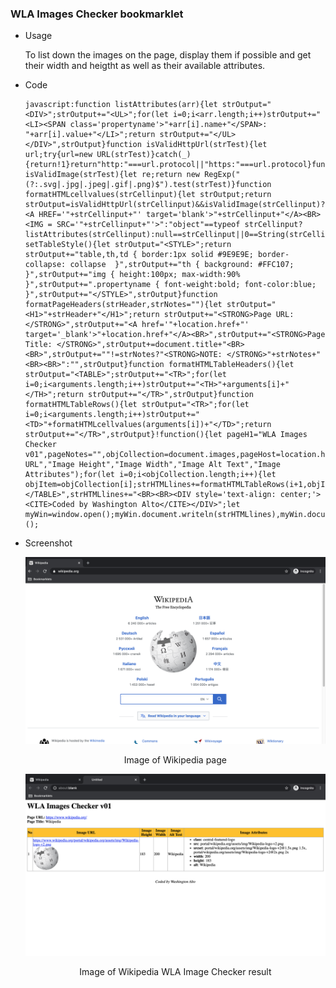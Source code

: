 ### WLA Images Checker bookmarklet

  * Usage 

    To list down the images on the page, display them if possible and get their width and heigtht as well as their available attributes.
    
  * Code  

    ```
    javascript:function listAttributes(arr){let strOutput="<DIV>";strOutput+="<UL>";for(let i=0;i<arr.length;i++)strOutput+="<LI><SPAN class='propertyname'>"+arr[i].name+"</SPAN>: "+arr[i].value+"</LI>";return strOutput+="</UL></DIV>",strOutput}function isValidHttpUrl(strTest){let url;try{url=new URL(strTest)}catch(_){return!1}return"http:"===url.protocol||"https:"===url.protocol}function isValidImage(strTest){let re;return new RegExp("(?:.svg|.jpg|.jpeg|.gif|.png)$").test(strTest)}function formatHTMLcellvalues(strCellinput){let strOutput;return strOutput=isValidHttpUrl(strCellinput)&&isValidImage(strCellinput)?"<A HREF='"+strCellinput+"' target='blank'>"+strCellinput+"</A><BR><IMG = SRC='"+strCellinput+"'>":"object"==typeof strCellinput?listAttributes(strCellinput):null==strCellinput||0==String(strCellinput).trim().length?"":String(strCellinput).trim(),strOutput}function setTableStyle(){let strOutput="<STYLE>";return strOutput+="table,th,td { border:1px solid #9E9E9E; border-collapse: collapse  }",strOutput+="th { background: #FFC107; }",strOutput+="img { height:100px; max-width:90% }",strOutput+=".propertyname { font-weight:bold; font-color:blue; }",strOutput+="</STYLE>",strOutput}function formatPageHeaders(strHeader,strNotes=""){let strOutput="<H1>"+strHeader+"</H1>";return strOutput+="<STRONG>Page URL: </STRONG>",strOutput+="<A href='"+location.href+"' target='_blank'>"+location.href+"</A><BR>",strOutput+="<STRONG>Page Title: </STRONG>",strOutput+=document.title+"<BR><BR>",strOutput+=""!=strNotes?"<STRONG>NOTE: </STRONG>"+strNotes+"<BR><BR>":"",strOutput}function formatHTMLTableHeaders(){let strOutput="<TABLE>";strOutput+="<TR>";for(let i=0;i<arguments.length;i++)strOutput+="<TH>"+arguments[i]+"</TH>";return strOutput+="</TR>",strOutput}function formatHTMLTableRows(){let strOutput="<TR>";for(let i=0;i<arguments.length;i++)strOutput+="<TD>"+formatHTMLcellvalues(arguments[i])+"</TD>";return strOutput+="</TR>",strOutput}!function(){let pageH1="WLA Images Checker v01",pageNotes="",objCollection=document.images,pageHost=location.host,strHTMLlines="";strHTMLlines+=setTableStyle(),strHTMLlines+=formatPageHeaders(pageH1,""),strHTMLlines+=formatHTMLTableHeaders("No","Image URL","Image Height","Image Width","Image Alt Text","Image Attributes");for(let i=0;i<objCollection.length;i++){let objItem=objCollection[i];strHTMLlines+=formatHTMLTableRows(i+1,objItem.src,objItem.height,objItem.width,objItem.alt,objItem.attributes)}strHTMLlines+="</TABLE>",strHTMLlines+="<BR><BR><DIV style='text-align: center;'><CITE>Coded by Washington Alto</CITE></DIV>";let myWin=window.open();myWin.document.writeln(strHTMLlines),myWin.document.close()}();
    ```
  * Screenshot  

    ![image of Wikipedia page](screenshots/Wikipedia.png)
      
    <p align=center>Image of Wikipedia page</p>

    ![image of WLA Image Checker result](screenshots/WLAImageCheckerOutput.png)

    <p align=center>Image of Wikipedia WLA Image Checker result</p>
